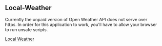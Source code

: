 ## Local-Weather

Currently the unpaid version of Open Weather API does not serve over https. In order for this application to work, you'll have to allow your browser to run unsafe scripts.

[Local Weather](https://audiodrome.github.io/Local-Weather/)
